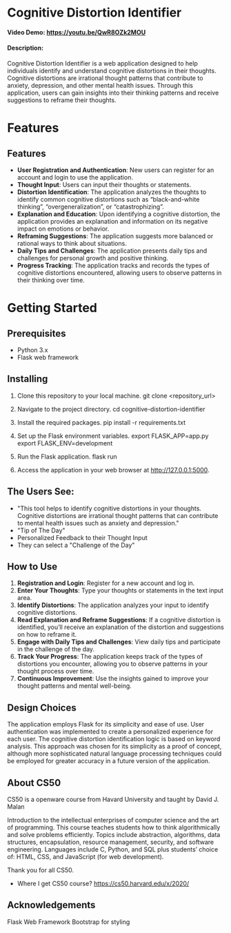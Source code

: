 # Cognitive Distortion Identifier
#### Video Demo:  https://youtu.be/QwR8OZk2MOU

#### Description:
Cognitive Distortion Identifier is a web application designed to help individuals identify and understand cognitive distortions in their thoughts. Cognitive distortions are irrational thought patterns that contribute to anxiety, depression, and other mental health issues. Through this application, users can gain insights into their thinking patterns and receive suggestions to reframe their thoughts.

# Features
## Features
- **User Registration and Authentication**: New users can register for an account and login to use the application.
- **Thought Input**: Users can input their thoughts or statements.
- **Distortion Identification**: The application analyzes the thoughts to identify common cognitive distortions such as “black-and-white thinking”, “overgeneralization”, or “catastrophizing”.
- **Explanation and Education**: Upon identifying a cognitive distortion, the application provides an explanation and information on its negative impact on emotions or behavior.
- **Reframing Suggestions**: The application suggests more balanced or rational ways to think about situations.
- **Daily Tips and Challenges**: The application presents daily tips and challenges for personal growth and positive thinking.
- **Progress Tracking**: The application tracks and records the types of cognitive distortions encountered, allowing users to observe patterns in their thinking over time.


# Getting Started
## Prerequisites
- Python 3.x
- Flask web framework

## Installing
1. Clone this repository to your local machine.
git clone <repository_url>

2. Navigate to the project directory.
cd cognitive-distortion-identifier

3. Install the required packages.
pip install -r requirements.txt

4. Set up the Flask environment variables.
export FLASK_APP=app.py
export FLASK_ENV=development

5. Run the Flask application.
flask run

6. Access the application in your web browser at http://127.0.0.1:5000.

## The Users See:
- "This tool helps to identify cognitive distortions in your thoughts. Cognitive distortions are irrational thought patterns that can contribute to mental health issues such as anxiety and depression."
- "Tip of The Day"
- Personalized Feedback to their Thought Input
- They can select a "Challenge of the Day"

## How to Use
1. **Registration and Login**: Register for a new account and log in.
2. **Enter Your Thoughts**: Type your thoughts or statements in the text input area.
3. **Identify Distortions**: The application analyzes your input to identify cognitive distortions.
4. **Read Explanation and Reframe Suggestions**: If a cognitive distortion is identified, you’ll receive an explanation of the distortion and suggestions on how to reframe it.
5. **Engage with Daily Tips and Challenges**: View daily tips and participate in the challenge of the day.
6. **Track Your Progress**: The application keeps track of the types of distortions you encounter, allowing you to observe patterns in your thought process over time.
7. **Continuous Improvement**: Use the insights gained to improve your thought patterns and mental well-being.

## Design Choices
The application employs Flask for its simplicity and ease of use. User authentication was implemented to create a personalized experience for each user. The cognitive distortion identification logic is based on keyword analysis. This approach was chosen for its simplicity as a proof of concept, although more sophisticated natural language processing techniques could be employed for greater accuracy in a future version of the application.

## About CS50
CS50 is a openware course from Havard University and taught by David J. Malan

Introduction to the intellectual enterprises of computer science and the art of programming. This course teaches students how to think algorithmically and solve problems efficiently. Topics include abstraction, algorithms, data structures, encapsulation, resource management, security, and software engineering. Languages include C, Python, and SQL plus students’ choice of: HTML, CSS, and JavaScript (for web development).

Thank you for all CS50.

- Where I get CS50 course?
https://cs50.harvard.edu/x/2020/

## Acknowledgements
Flask Web Framework
Bootstrap for styling